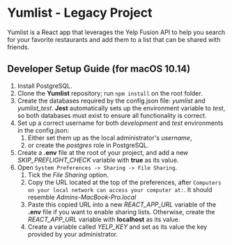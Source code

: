 # Yumlist - Legacy Project

Yumlist is a React app that leverages the Yelp Fusion API to help you search for your favorite restaurants and add them to a list that can be shared with friends.

## Developer Setup Guide (for macOS 10.14)

1. Install PostgreSQL.
2. Clone the **Yumlist** repository; run `npm install` on the root folder.
3. Create the databases required by the config.json file: *yumlist* and *yumlist_test*. **Jest** automatically sets up the environment variable to *test*, so both databases must exist to ensure all functionality is correct.
4. Set up a correct username for both *development* and *test* environments in the config.json:
   1. Either set them up as the local administrator's *username*,
   2. or create the *postgres* role in PostgreSQL.
5. Create a **.env** file at the root of your project, and add a new *SKIP_PREFLIGHT_CHECK* variable with **true** as its value.
6. Open `System Preferences -> Sharing -> File Sharing`.
   1. Tick the *File Sharing* option.
   2. Copy the URL located at the top of the preferences, after `Computers on your local network can access your computer at:`. It should resemble *Admins-MacBook-Pro.local*
   3. Paste this copied URL into a new *REACT_APP_URL* variable of the **.env** file if you want to enable sharing lists. Otherwise, create the *REACT_APP_URL* variable with **localhost** as its value.
   4. Create a variable called *YELP_KEY* and set as its value the key provided by your administrator.